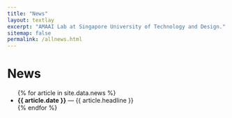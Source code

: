 ```yaml
---
title: "News"
layout: textlay
excerpt: "AMAAI Lab at Singapore University of Technology and Design."
sitemap: false
permalink: /allnews.html
---
```


# News

<ul>
{% for article in site.data.news %}
  <li>
    <strong>{{ article.date }}</strong> — {{ article.headline }}
  </li>
{% endfor %}
</ul>
